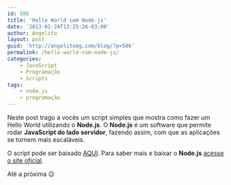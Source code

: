 ```yaml
---
id: 586
title: 'Hello World com Node.js'
date: '2013-01-24T13:25:26-03:00'
author: Angelito
layout: post
guid: 'http://angelitomg.com/blog/?p=586'
permalink: /hello-world-com-node-js/
categories:
    - JavaScript
    - Programação
    - Scripts
tags:
    - node.js
    - programação
---
```


Neste post trago a vocês um script simples que mostra como fazer um Hello World utilizando o **Node.js**. O **Node.js** é um software que permite rodar **JavaScript do lado servidor**, fazendo assim, com que as aplicações se tornem mais escaláveis.

O script pode ser baixado [AQUI](https://angelitomg.github.io/downloads/NodeJS-HelloWorld.zip). Para saber mais e baixar o **Node.js** [acesse o site oficial](http://nodejs.org).

Até a próxima 😉